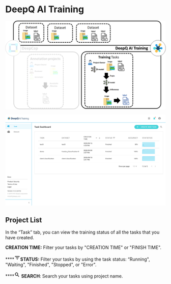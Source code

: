 # DeepQ AI Training

![](<../.gitbook/assets/image (121).png>)

![](<../.gitbook/assets/training-overview (1).png>)

## Project List

In the “Task” tab, you can view the training status of all the tasks that you have created.

**CREATION TIME:** Filter your tasks by "CREATION TIME" or "FINISH TIME".

\*\*\*\*![](<../.gitbook/assets/image (12).png>)**STATUS:** Filter your tasks by using the task status: “Running", "Waiting", "Finished", "Stopped", or "Error".

\*\*\*\*![](<../.gitbook/assets/image (13).png>) **SEARCH**: Search your tasks using project name.
